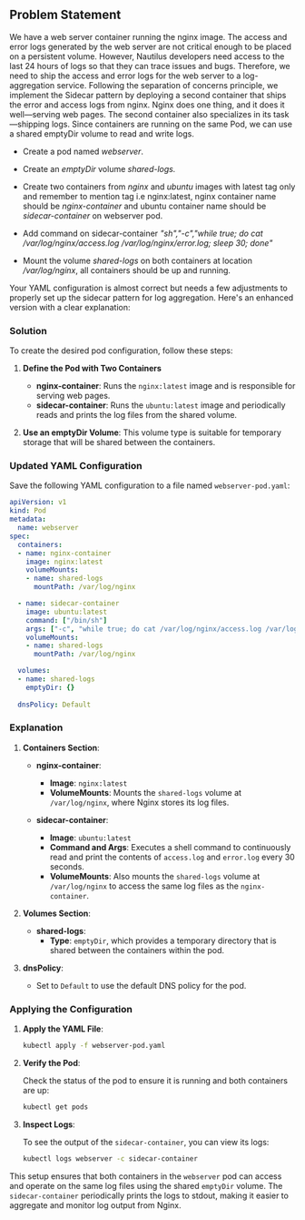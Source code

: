 ## Problem Statement

We have a web server container running the nginx image. The access and error logs generated by the web server are not critical enough to be placed on a persistent volume. However, Nautilus developers need access to the last 24 hours of logs so that they can trace issues and bugs. Therefore, we need to ship the access and error logs for the web server to a log-aggregation service. Following the separation of concerns principle, we implement the Sidecar pattern by deploying a second container that ships the error and access logs from nginx. Nginx does one thing, and it does it well—serving web pages. The second container also specializes in its task—shipping logs. Since containers are running on the same Pod, we can use a shared emptyDir volume to read and write logs.

- Create a pod named *webserver*.

- Create an *emptyDir* volume *shared-logs.*

- Create two containers from *nginx* and *ubuntu* images with latest tag only and remember to mention tag i.e nginx:latest, nginx container name should be *nginx-container* and ubuntu container name should be *sidecar-container* on webserver pod.

- Add command on sidecar-container *"sh","-c","while true; do cat /var/log/nginx/access.log /var/log/nginx/error.log; sleep 30; done"*

- Mount the volume *shared-logs* on both containers at location */var/log/nginx*, all containers should be up and running.

Your YAML configuration is almost correct but needs a few adjustments to properly set up the sidecar pattern for log aggregation. Here's an enhanced version with a clear explanation:

### Solution

To create the desired pod configuration, follow these steps:

1. **Define the Pod with Two Containers**
   - **nginx-container**: Runs the `nginx:latest` image and is responsible for serving web pages.
   - **sidecar-container**: Runs the `ubuntu:latest` image and periodically reads and prints the log files from the shared volume.

2. **Use an emptyDir Volume**: This volume type is suitable for temporary storage that will be shared between the containers.

### Updated YAML Configuration

Save the following YAML configuration to a file named `webserver-pod.yaml`:

```yaml
apiVersion: v1
kind: Pod
metadata:
  name: webserver
spec:
  containers:
  - name: nginx-container
    image: nginx:latest
    volumeMounts:
    - name: shared-logs
      mountPath: /var/log/nginx

  - name: sidecar-container
    image: ubuntu:latest
    command: ["/bin/sh"]
    args: ["-c", "while true; do cat /var/log/nginx/access.log /var/log/nginx/error.log; sleep 30; done"]
    volumeMounts:
    - name: shared-logs
      mountPath: /var/log/nginx

  volumes:
  - name: shared-logs
    emptyDir: {}
  
  dnsPolicy: Default
```

### Explanation

1. **Containers Section**:
   - **nginx-container**:
     - **Image**: `nginx:latest`
     - **VolumeMounts**: Mounts the `shared-logs` volume at `/var/log/nginx`, where Nginx stores its log files.

   - **sidecar-container**:
     - **Image**: `ubuntu:latest`
     - **Command and Args**: Executes a shell command to continuously read and print the contents of `access.log` and `error.log` every 30 seconds.
     - **VolumeMounts**: Also mounts the `shared-logs` volume at `/var/log/nginx` to access the same log files as the `nginx-container`.

2. **Volumes Section**:
   - **shared-logs**:
     - **Type**: `emptyDir`, which provides a temporary directory that is shared between the containers within the pod.

3. **dnsPolicy**:
   - Set to `Default` to use the default DNS policy for the pod.

### Applying the Configuration

1. **Apply the YAML File**:

   ```bash
   kubectl apply -f webserver-pod.yaml
   ```

2. **Verify the Pod**:

   Check the status of the pod to ensure it is running and both containers are up:

   ```bash
   kubectl get pods
   ```

3. **Inspect Logs**:

   To see the output of the `sidecar-container`, you can view its logs:

   ```bash
   kubectl logs webserver -c sidecar-container
   ```

This setup ensures that both containers in the `webserver` pod can access and operate on the same log files using the shared `emptyDir` volume. The `sidecar-container` periodically prints the logs to stdout, making it easier to aggregate and monitor log output from Nginx.
